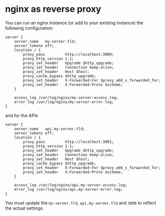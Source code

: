 # nginx as reverse proxy

You can run an nginx instance (or add to your existing instance) the following configuration:
```
server {
    server_name   my-server.tld;
    server_tokens off;
    location / {
        proxy_pass         http://localhost:3000;
        proxy_http_version 1.1;
        proxy_set_header   Upgrade $http_upgrade;
        proxy_set_header   Connection keep-alive;
        proxy_set_header   Host $host;
        proxy_cache_bypass $http_upgrade;
        proxy_set_header   X-Forwarded-For $proxy_add_x_forwarded_for;
        proxy_set_header   X-Forwarded-Proto $scheme;
    }

    access_log /var/log/nginx/my-server-access.log;
    error_log /var/log/nginx/my-server-error.log;
}
```
and for the APIs
```
server {
    server_name   api.my-server.tld;
    server_tokens off;
    location / {
        proxy_pass         http://localhost:3001;
        proxy_http_version 1.1;
        proxy_set_header   Upgrade $http_upgrade;
        proxy_set_header   Connection keep-alive;
        proxy_set_header   Host $host;
        proxy_cache_bypass $http_upgrade;
        proxy_set_header   X-Forwarded-For $proxy_add_x_forwarded_for;
        proxy_set_header   X-Forwarded-Proto $scheme;
    }

    access_log /var/log/nginx/api.my-server-access.log;
    error_log /var/log/nginx/api.my-server-error.log;
}

```
You must update the `my-server.tld`, `api.my-server.tld` and `3000` to reflect the actual settings.